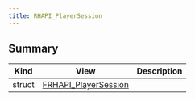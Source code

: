 ```yaml
---
title: RHAPI_PlayerSession
---
```


## Summary
| Kind | View | Description |
|------|------|-------------|
|struct|[FRHAPI_PlayerSession](/unreal-plugins/all/structfrhapi__playersession/#structFRHAPI__PlayerSession)||
